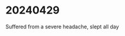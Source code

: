 <head><meta name="viewport" content="width=device-width, initial-scale=1.0, user-scalable=yes" /></head>

# 20240429

Suffered from a severe headache, slept all day
